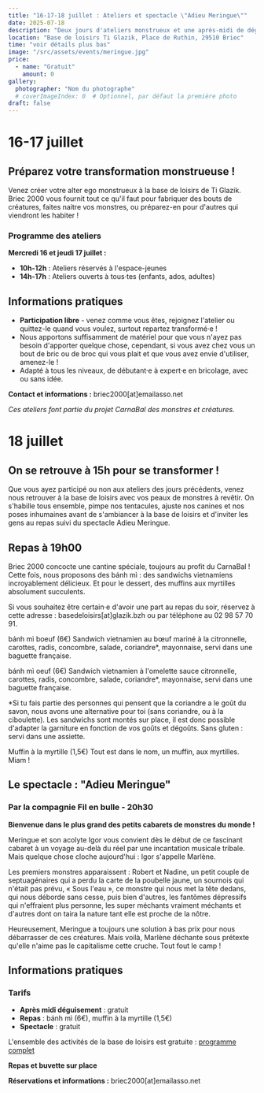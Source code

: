 ```yaml
---
title: "16-17-18 juillet : Ateliers et spectacle \"Adieu Meringue\""
date: 2025-07-18
description: "Deux jours d'ateliers monstrueux et une après-midi de déguisement collective suivie du spectacle Adieu Meringue à la base de loisirs !"
location: "Base de loisirs Ti Glazik, Place de Ruthin, 29510 Briec"
time: "voir détails plus bas"
image: "/src/assets/events/meringue.jpg"
price:
  - name: "Gratuit"
    amount: 0
gallery:
  photographer: "Nom du photographe"
  # coverImageIndex: 0  # Optionnel, par défaut la première photo
draft: false
---
```


# 16-17 juillet

## Préparez votre transformation monstrueuse !

Venez créer votre alter ego monstrueux à la base de loisirs de Ti Glazik. Briec 2000 vous fournit tout ce qu'il faut pour fabriquer des bouts de créatures, faites naitre vos monstres, ou préparez-en pour d'autres qui viendront les habiter !

### Programme des ateliers

**Mercredi 16 et jeudi 17 juillet :**
- **10h-12h** : Ateliers réservés à l'espace-jeunes
- **14h-17h** : Ateliers ouverts à tous·tes (enfants, ados, adultes)

## Informations pratiques

- **Participation libre** - venez comme vous êtes, rejoignez l'atelier ou quittez-le quand vous voulez, surtout repartez transformé·e !
- Nous apportons suffisamment de matériel pour que vous n'ayez pas besoin d'apporter quelque chose, cependant, si vous avez chez vous un bout de bric ou de broc qui vous plait et que vous avez envie d'utiliser, amenez-le !
- Adapté à tous les niveaux, de débutant·e à expert·e en bricolage, avec ou sans idée.

**Contact et informations :** <span class="email-copy">briec2000[at]emailasso.net</span>

*Ces ateliers font partie du projet CarnaBal des monstres et créatures.*

# 18 juillet

## On se retrouve à 15h pour se transformer !

Que vous ayez participé ou non aux ateliers des jours précédents, venez nous retrouver à la base de loisirs avec vos peaux de monstres à revêtir. On s'habille tous ensemble, pimpe nos tentacules, ajuste nos canines et nos poses inhumaines avant de s'ambiancer à la base de loisirs et d'inviter les gens au repas suivi du spectacle Adieu Meringue. 


## Repas à 19h00

Briec 2000 concocte une cantine spéciale, toujours au profit du CarnaBal ! Cette fois, nous proposons des bánh mì : des sandwichs vietnamiens incroyablement délicieux. Et pour le dessert, des muffins aux myrtilles absolument succulents.

Si vous souhaitez être certain·e d'avoir une part au repas du soir, réservez à cette adresse : <span class="base-copy">basedeloisirs[at]glazik.bzh</span> ou par téléphone au 02 98 57 70 91.

bánh mì boeuf (6€)
Sandwich vietnamien au bœuf mariné à la citronnelle, carottes, radis, concombre, salade, coriandre*, mayonnaise, servi dans une baguette française.

bánh mì oeuf (6€)
Sandwich vietnamien à l'omelette sauce citronnelle, carottes, radis, concombre, salade, coriandre*, mayonnaise, servi dans une baguette française.

*Si tu fais partie des personnes qui pensent que la coriandre a le goût du savon, nous avons une alternative pour toi (sans coriandre, ou à la ciboulette). 
Les sandwichs sont montés sur place, il est donc possible d'adapter la garniture en fonction de vos goûts et dégoûts. 
Sans gluten : servi dans une assiette.

Muffin à la myrtille (1,5€)
Tout est dans le nom, un muffin, aux myrtilles. Miam !

## Le spectacle : "Adieu Meringue"

### Par la compagnie Fil en bulle - 20h30

**Bienvenue dans le plus grand des petits cabarets de monstres du monde !**

Meringue et son acolyte Igor vous convient dès le début de ce fascinant cabaret à un voyage au-delà du réel par une incantation musicale tribale. Mais quelque chose cloche aujourd'hui : Igor s'appelle Marlène.

Les premiers monstres apparaissent : Robert et Nadine, un petit couple de septuagénaires qui a perdu la carte de la poubelle jaune, un sournois qui n'était pas prévu, « Sous l'eau », ce monstre qui nous met la tête dedans, qui nous déborde sans cesse, puis bien d'autres, les fantômes dépressifs qui n'effraient plus personne, les super méchants vraiment méchants et d'autres dont on taira la nature tant elle est proche de la nôtre.

Heureusement, Meringue a toujours une solution à bas prix pour nous débarrasser de ces créatures. Mais voilà, Marlène déchante sous prétexte qu'elle n'aime pas le capitalisme cette cruche. Tout fout le camp !

## Informations pratiques

### Tarifs
- **Après midi déguisement** : gratuit
- **Repas** : bánh mì (6€), muffin à la myrtille (1,5€)
- **Spectacle** : gratuit

L'ensemble des activités de la base de loisirs est gratuite : <a href="https://www.calameo.com/read/006759657ae56e0d57728/" target="_blank" rel="noopener noreferrer">programme complet</a>

**Repas et buvette sur place**

**Réservations et informations :** <span class="email-copy">briec2000[at]emailasso.net</span>